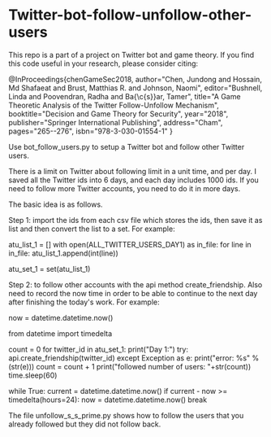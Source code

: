 # Twitter-bot-follow-unfollow-other-users
This repo is a part of a project on Twitter bot and game theory. If you find this code useful in your research, please consider citing:

@InProceedings{chenGameSec2018,
author="Chen, Jundong
and Hossain, Md Shafaeat
and Brust, Matthias R.
and Johnson, Naomi",
editor="Bushnell, Linda
and Poovendran, Radha
and Ba{\c{s}}ar, Tamer",
title="A Game Theoretic Analysis of the Twitter Follow-Unfollow Mechanism",
booktitle="Decision and Game Theory for Security",
year="2018",
publisher="Springer International Publishing",
address="Cham",
pages="265--276",
isbn="978-3-030-01554-1"
}

Use bot_follow_users.py to setup a Twitter bot and follow other Twitter users.

There is a limit on Twitter about following limit in a unit time, and per day. I saved all the Twitter ids into 6 days, and each day includes 1000 ids.
If you need to follow more Twitter accounts, you need to do it in more days.

The basic idea is as follows.

Step 1: import the ids from each csv file which stores the ids, then save it as list and then convert the list to a set.
For example:

atu_list_1 = []
with open(ALL_TWITTER_USERS_DAY1) as in_file:
    for line in in_file:
        atu_list_1.append(int(line))

atu_set_1 = set(atu_list_1)

Step 2: to follow other accounts with the api method create_friendship. Also need to record the now time in order to be able to continue to the next day after finishing the today's work.
For example:

now = datetime.datetime.now()

from datetime import timedelta

count = 0
for twitter_id in atu_set_1:
    print("Day 1:")
    try:
        api.create_friendship(twitter_id)
    except Exception as e:
        print("error: %s" % (str(e)))
    count = count + 1
    print("followed number of users: "+str(count))
    time.sleep(60)

while True:
    current = datetime.datetime.now()
    if current - now >= timedelta(hours=24):
        now = datetime.datetime.now()
        break

The file unfollow_s_s_prime.py shows how to follow the users that you already followed but they did not follow back.
